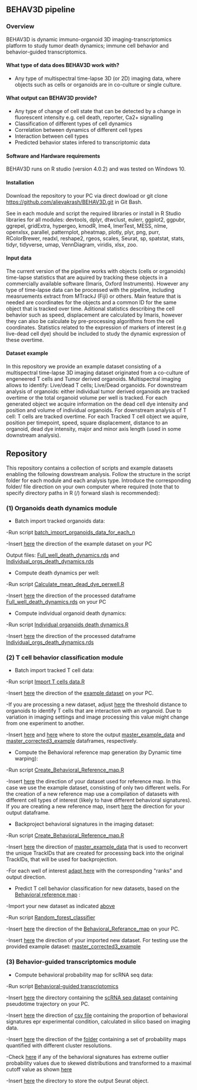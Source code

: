 ## BEHAV3D pipeline
### Overview
BEHAV3D is dynamic immuno-organoid 3D imaging-transcriptomics platform to study tumor death dynamics; immune cell behavior and behavior-guided transcriptomics. 

#### What type of data does BEHAV3D work with?
- Any type of multispectral time-lapse 3D (or 2D) imaging data, where objects such as cells or organoids are in co-culture or single culture. 
#### What output can BEHAV3D provide?
- Any type of change of cell state that can be detected by a change in fluorescent intensity e.g. cell death, reporter, Ca2+ signalling
- Classification of different types of cell dynamics
- Correlation between dynamics of different cell types
- Interaction between cell types
- Predicted behavior states infered to transcriptomic data

#### Software and Hardware requirements
BEHAV3D runs on R studio (version 4.0.2) and was tested on Windows 10. 
#### Installation
Download the repository to your PC via direct dowload or git clone https://github.com/alievakrash/BEHAV3D.git in Git Bash.

See in each module and script the required libraries or install in R Studio libraries for all modules: devtools, dplyr, dtwclust, eulerr, ggplot2, ggpubr, ggrepel, gridExtra, hypergeo, kmodR, lme4, lmerTest, MESS, nlme, openxlsx, parallel, patternplot, pheatmap, plotly, plyr, png, purr, RColorBrewer, readxl, reshape2, rgeos, scales, Seurat, sp, spatstat, stats, tidyr, tidyverse, umap, VennDiagram, viridis, xlsx, zoo.
#### Input data
The current version of the pipeline works with objects (cells or organoids) time-lapse statistics that are aquired by tracking these objects in a commercially available software (Imaris, Oxford Instruments). However any type of time-lapse data can be processed with the pipeline, including measruements extract from MTrackJ (Fiji) or others. Main feature that is needed are coordinates for the objects and a common ID for the same object that is tracked over time. Aditional statistics describing the cell behavior such as speed, displacement are calculated by Imaris, however they can also be calculate by pre-processing algorithms from the cell coordinates. Statistics related to the expression of markers of interest (e.g live-dead cell dye) should be included to study the dynamic expression of these overtime.
#### Dataset example
In this repository we provide an example dataset consisting of a multispectral time-lapse 3D imaging dataset originated from a co-culture of engeneered T cells and Tumor derived organoids. Multispectral imaging allows to identify: Live/dead T cells; Live/Dead organoids. For downstream analysis of organoids: either individual tumor derived organoids are tracked overtime or the total organoid volume per well is tracked. For each generated object we acquire information on the dead cell dye intensity and position and volume of individual organoids. For downstream analysis of T cell: T cells are tracked overtime. For each Tracked T cell object we aquire, position per timepoint, speed, square displacement, distance to an organoid, dead dye intensity, major and minor axis length (used in some downstream analysis).
## Repository
This repository contains a collection of scripts and example datasets enabling the following dowstream analysis. Follow the structure in the script folder for each module and each analysis type. Introduce the corresponding folder/ file direction on your own computer where required (note that to specify directory paths in R (/) forward slash is recommended):
### (1) Organoids death dynamics module
- Batch import tracked organoids data: 

-Run script [batch_import_organoids_data_for_each_n](https://github.com/alievakrash/BEHAV3D/blob/main/scripts/Organoids%20death%20dynamics/Batch%20import%20organoids%20data/batch_import_organoids_data_for_each_n.R)

-Insert [here](https://github.com/alievakrash/BEHAV3D/blob/c0a285b105d6ee237dfc7f9b7bf912caa6f3e1cb/scripts/Organoids%20death%20dynamics/Batch%20import%20organoids%20data/batch_import_organoids_data_for_each_n.R#L9) the direction of the example dataset on your PC 

Output files: [Full_well_death_dynamics.rds](https://github.com/alievakrash/BEHAV3D/blob/553db58a0116559817b9f2109333cf4f7e58f4da/scripts/Organoids%20death%20dynamics/Test%20dataset/Full_well_death_dynamics) and [Individual_orgs_death_dynamics.rds](https://github.com/alievakrash/BEHAV3D/blob/553db58a0116559817b9f2109333cf4f7e58f4da/scripts/Organoids%20death%20dynamics/Test%20dataset/Individual_organoids_death_dynamics)

- Compute death dynamics per well:

-Run script [Calculate_mean_dead_dye_perwell.R](https://github.com/alievakrash/BEHAV3D/blob/5a2aed55ede54f2f14a987d7ab37480b8d15e038/scripts/Organoids%20death%20dynamics/Death%20dynamics%20per%20well/Calculate_mean_dead_dye_perwell.R)

-Insert [here](https://github.com/alievakrash/BEHAV3D/blob/fa49556265fc14c2da2355ef99561884ce65c807/scripts/Organoids%20death%20dynamics/Death%20dynamics%20per%20well/Calculate_mean_dead_dye_perwell.R#L5) the direction of the processed dataframe [Full_well_death_dynamics.rds](https://github.com/alievakrash/BEHAV3D/blob/553db58a0116559817b9f2109333cf4f7e58f4da/scripts/Organoids%20death%20dynamics/Test%20dataset/Full_well_death_dynamics) on your PC


- Compute individual organoid death dynamics:

-Run script [Individual organoids death dynamics.R](https://github.com/alievakrash/BEHAV3D/blob/5a2aed55ede54f2f14a987d7ab37480b8d15e038/scripts/Organoids%20death%20dynamics/Individual%20organoids%20death%20dynamics/Individual%20organoids%20death%20dynamics.R)

-Insert [here](https://github.com/alievakrash/BEHAV3D/blob/81ab7207a48fb60f8467737e5aa2e85f643f054d/scripts/Organoids%20death%20dynamics/Individual%20organoids%20death%20dynamics/Individual%20organoids%20death%20dynamics.R#L4) the direction of the processed dataframe [Individual_orgs_death_dynamics.rds](https://github.com/alievakrash/BEHAV3D/blob/553db58a0116559817b9f2109333cf4f7e58f4da/scripts/Organoids%20death%20dynamics/Test%20dataset/Individual_organoids_death_dynamics)

### (2) T cell behavior classification module
- Batch import tracked T cell data:

-Run script [Import T cells data.R](https://github.com/alievakrash/BEHAV3D/blob/4e05f2c50f038ac76b1d572220a0ba6225d40670/scripts/T%20cell%20dynamics%20classification/Import%20T%20cells%20data.R)

-Insert [here](https://github.com/alievakrash/BEHAV3D/blob/4e05f2c50f038ac76b1d572220a0ba6225d40670/scripts/T%20cell%20dynamics%20classification/Import%20T%20cells%20data.R#L19) the direction of the [example dataset](https://github.com/alievakrash/BEHAV3D/tree/main/scripts/T%20cell%20dynamics%20classification/example_dataset_T_cell_tracking) on your PC.

-If you are processing a new dataset, adjust [here](https://github.com/alievakrash/BEHAV3D/blob/38b02d7ca92385f91ac281709905494b59b10819/scripts/T%20cell%20dynamics%20classification/Import%20T%20cells%20data.R#L210-L214) the threshold distance to organoids to identify T cells that are interaction with an organoid. Due to variation in imaging settings and image processing this value might change from one experiment to another.

-Insert [here](https://github.com/alievakrash/BEHAV3D/blob/42e1379bbd34aecbb764793bbd74d163519e3c00/scripts/T%20cell%20dynamics%20classification/Import%20T%20cells%20data.R#L83) and [here](https://github.com/alievakrash/BEHAV3D/blob/42e1379bbd34aecbb764793bbd74d163519e3c00/scripts/T%20cell%20dynamics%20classification/Import%20T%20cells%20data.R#L251) where to store the output [master_example_data](https://github.com/alievakrash/BEHAV3D/blob/18f9332a54adf0b0d8e00d688802edc980aabdc9/scripts/T%20cell%20dynamics%20classification/example_dataset_T_cell_tracking/master_example_data) and [master_corrected3_example](https://github.com/alievakrash/BEHAV3D/blob/18f9332a54adf0b0d8e00d688802edc980aabdc9/scripts/T%20cell%20dynamics%20classification/example_dataset_T_cell_tracking/master_corrected3_example) dataframes, respectively.

- Compute the Behavioral reference map generation (by Dynamic time warping):

-Run script [Create_Behavioral_Reference_map.R](https://github.com/alievakrash/BEHAV3D/blob/57c67317eea1af74d9aa82b33a9fab795d0a2dcc/scripts/T%20cell%20dynamics%20classification/Create_Behavioral_Reference_map.R)

-Insert [here](https://github.com/alievakrash/BEHAV3D/blob/57c67317eea1af74d9aa82b33a9fab795d0a2dcc/scripts/T%20cell%20dynamics%20classification/Create_Behavioral_Reference_map.R#L2) the direction of your dataset used for reference map. In this case we use the example dataset, consisting of only two different wells. For the creation of a new reference map use a compilation of datasets with different cell types of interest (likely to have different behavioral signatures). If you are creating a new reference map, insert [here](https://github.com/alievakrash/BEHAV3D/blob/c516cafc900cb71e8d33ba6d125b457923915bdb/scripts/T%20cell%20dynamics%20classification/Create_Behavioral_Reference_map.R#L92) the direction for your output dataframe.

- Backproject behavioral signatures in the imaging dataset:

-Run script [Create_Behavioral_Reference_map.R](https://github.com/alievakrash/BEHAV3D/blob/57c67317eea1af74d9aa82b33a9fab795d0a2dcc/scripts/T%20cell%20dynamics%20classification/Create_Behavioral_Reference_map.R)

-Insert [here](https://github.com/alievakrash/BEHAV3D/blob/c516cafc900cb71e8d33ba6d125b457923915bdb/scripts/T%20cell%20dynamics%20classification/Create_Behavioral_Reference_map.R#L118) the direction of [master_example_data](https://github.com/alievakrash/BEHAV3D/blob/18f9332a54adf0b0d8e00d688802edc980aabdc9/scripts/T%20cell%20dynamics%20classification/example_dataset_T_cell_tracking/master_example_data) that is used to reconvert the unique TrackIDs that are created for processing back into the original TrackIDs, that will be used for backprojection.

-For each well of interest [adapt here](https://github.com/alievakrash/BEHAV3D/blob/c516cafc900cb71e8d33ba6d125b457923915bdb/scripts/T%20cell%20dynamics%20classification/Create_Behavioral_Reference_map.R#L127-L131) with the corresponding "ranks" and output direction.
- Predict T cell behavior classification for new datasets, based on the [Behavioral reference map](https://github.com/alievakrash/BEHAV3D/blob/57c67317eea1af74d9aa82b33a9fab795d0a2dcc/scripts/T%20cell%20dynamics%20classification/Behavioral%20reference%20map/Behavioral_Referance_map_git) :

-Import your new dataset as indicated [above](https://github.com/alievakrash/BEHAV3D/blob/177b3f0883991b9dd327dd5f3634a5906b10945f/README.md#L49)

-Run script [Random_forest_classifier](https://github.com/alievakrash/BEHAV3D/blob/177b3f0883991b9dd327dd5f3634a5906b10945f/scripts/T%20cell%20dynamics%20classification/Random_forest_classifier.R) 

-Insert [here](https://github.com/alievakrash/BEHAV3D/blob/7734d41e0032d1aee872a1b99d5d391db41ec566/scripts/T%20cell%20dynamics%20classification/Random_forest_classifier.R#L9) the direction of the [Behavioral_Referance_map](https://github.com/alievakrash/BEHAV3D/blob/7734d41e0032d1aee872a1b99d5d391db41ec566/scripts/T%20cell%20dynamics%20classification/Behavioral%20reference%20map/Behavioral_Referance_map_git) on your PC.

-Insert [here](https://github.com/alievakrash/BEHAV3D/blob/a4c9ea882c8a9109bb952ceb10ece68f082fcd9d/scripts/T%20cell%20dynamics%20classification/Random_forest_classifier.R#L107) the direction of your imported new dataset. For testing use the provided example dataset: [master_corrected3_example](https://github.com/alievakrash/BEHAV3D/blob/18f9332a54adf0b0d8e00d688802edc980aabdc9/scripts/T%20cell%20dynamics%20classification/example_dataset_T_cell_tracking/master_corrected3_example)

### (3) Behavior-guided transcriptomics module
- Compute behavioral probability map for scRNA seq data:

-Run script [Behavioral-guided transcriptomics](https://github.com/alievakrash/BEHAV3D/blob/60a653b51d1417b0374225f720f5655c59f980ca/scripts/Behavior-guided%20transcriptomics/Behavioral-guided%20transcriptomics.R)

-Insert [here](https://github.com/alievakrash/BEHAV3D/blob/d3857d0ddebd6d1c3d88fe45c5a4aef8f648faf9/scripts/Behavior-guided%20transcriptomics/Behavioral-guided%20transcriptomics.R#L9) the directory containing the [scRNA seq dataset](https://github.com/alievakrash/BEHAV3D/blob/d3857d0ddebd6d1c3d88fe45c5a4aef8f648faf9/scripts/Behavior-guided%20transcriptomics/example%20dataset/scRNA_seq_dataset.rds) containing pseudotime trajectory on your PC.

-Insert [here](https://github.com/alievakrash/BEHAV3D/blob/beda6096a61b5795dde6316f0aa87dd3a1f1c1ae/scripts/Behavior-guided%20transcriptomics/Behavioral-guided%20transcriptomics.R#L18) the direction of [csv file](https://github.com/alievakrash/BEHAV3D/blob/96cf1b1e283354b41d578db8599a7be6f76f32b0/scripts/Behavior-guided%20transcriptomics/example%20dataset/CD8_behav_sig_per_exp_condition.csv) containing the proportion of behavioral signatures epr experimental condition, calculated in silico based on imaging data.

-Insert [here](https://github.com/alievakrash/BEHAV3D/blob/96cf1b1e283354b41d578db8599a7be6f76f32b0/scripts/Behavior-guided%20transcriptomics/Behavioral-guided%20transcriptomics.R#L99) the direction of the [folder](https://github.com/alievakrash/BEHAV3D/tree/main/scripts/Behavior-guided%20transcriptomics/Probability_map) containing a set of probability maps quantified with different cluster resolutions.

-Check [here](https://github.com/alievakrash/BEHAV3D/blob/96cf1b1e283354b41d578db8599a7be6f76f32b0/scripts/Behavior-guided%20transcriptomics/Behavioral-guided%20transcriptomics.R#L161-L173) if any of the behavioral signatures has extreme outlier probability values due to skewed distributions and transformed to a maximal cutoff value as shown [here](https://github.com/alievakrash/BEHAV3D/blob/96cf1b1e283354b41d578db8599a7be6f76f32b0/scripts/Behavior-guided%20transcriptomics/Behavioral-guided%20transcriptomics.R#L170-L173) 

-Insert [here](https://github.com/alievakrash/BEHAV3D/blob/96cf1b1e283354b41d578db8599a7be6f76f32b0/scripts/Behavior-guided%20transcriptomics/Behavioral-guided%20transcriptomics.R#L236) the directory to store the output Seurat object. 
